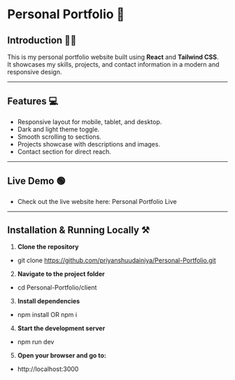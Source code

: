 # Personal Portfolio 📰

## Introduction 🙎‍♂️

This is my personal portfolio website built using **React** and **Tailwind CSS**.  
It showcases my skills, projects, and contact information in a modern and responsive design.

---

## Features 💻

- Responsive layout for mobile, tablet, and desktop.
- Dark and light theme toggle.
- Smooth scrolling to sections.
- Projects showcase with descriptions and images.
- Contact section for direct reach.

---

## Live Demo 🟢

- Check out the live website here: Personal Portfolio Live

---

## Installation & Running Locally ⚒️

1. **Clone the repository**

- git clone https://github.com/priyanshuudainiya/Personal-Portfolio.git

2. **Navigate to the project folder**

- cd Personal-Portfolio/client

3. **Install dependencies**

- npm install OR npm i

4. **Start the development server**

- npm run dev

5. **Open your browser and go to:**

- http://localhost:3000
